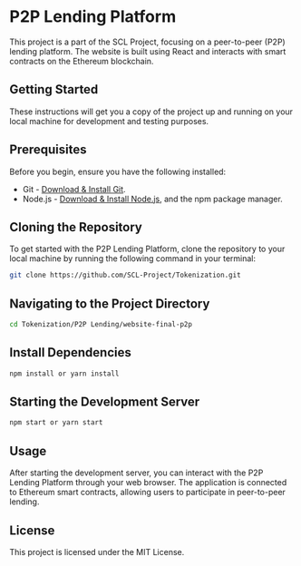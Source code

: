 # P2P Lending Platform

This project is a part of the SCL Project, focusing on a peer-to-peer (P2P) lending platform. The website is built using React and interacts with smart contracts on the Ethereum blockchain.

## Getting Started

These instructions will get you a copy of the project up and running on your local machine for development and testing purposes.

## Prerequisites

Before you begin, ensure you have the following installed:
- Git - [Download & Install Git](https://git-scm.com/downloads).
- Node.js - [Download & Install Node.js](https://nodejs.org/en/download/), and the npm package manager.

## Cloning the Repository

To get started with the P2P Lending Platform, clone the repository to your local machine by running the following command in your terminal:

```bash
git clone https://github.com/SCL-Project/Tokenization.git
```
## Navigating to the Project Directory

```bash
cd Tokenization/P2P Lending/website-final-p2p
```
## Install Dependencies
```bash
npm install or yarn install
```
## Starting the Development Server
```bash
npm start or yarn start
```
## Usage
After starting the development server, you can interact with the P2P Lending Platform through your web browser. The application is connected to Ethereum smart contracts, allowing users to participate in peer-to-peer lending.

## License
This project is licensed under the MIT License.
